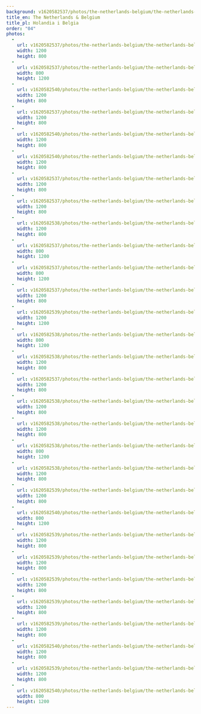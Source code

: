```yaml
---
background: v1620582537/photos/the-netherlands-belgium/the-netherlands-belgium-7_bhkbnu.jpg
title_en: The Netherlands & Belgium
title_pl: Holandia i Belgia
order: "04"
photos:
  -
    url: v1620582537/photos/the-netherlands-belgium/the-netherlands-belgium-7_bhkbnu.jpg
    width: 1200
    height: 800
  -
    url: v1620582537/photos/the-netherlands-belgium/the-netherlands-belgium-4_yltl0y.jpg
    width: 800
    height: 1200
  -
    url: v1620582540/photos/the-netherlands-belgium/the-netherlands-belgium-1_yrpnzq.jpg
    width: 1200
    height: 800
  -
    url: v1620582537/photos/the-netherlands-belgium/the-netherlands-belgium-8_tjalu5.jpg
    width: 1200
    height: 800
  -
    url: v1620582540/photos/the-netherlands-belgium/the-netherlands-belgium-30_v6pp1h.jpg
    width: 1200
    height: 800
  -
    url: v1620582540/photos/the-netherlands-belgium/the-netherlands-belgium-31_fpxx6d.jpg
    width: 1200
    height: 800
  -
    url: v1620582537/photos/the-netherlands-belgium/the-netherlands-belgium-2_ufjsre.jpg
    width: 1200
    height: 800
  -
    url: v1620582537/photos/the-netherlands-belgium/the-netherlands-belgium-3_vns0az.jpg
    width: 1200
    height: 800
  -
    url: v1620582538/photos/the-netherlands-belgium/the-netherlands-belgium-17_r7hdbb.jpg
    width: 1200
    height: 800
  -
    url: v1620582537/photos/the-netherlands-belgium/the-netherlands-belgium-5_jx2xot.jpg
    width: 800
    height: 1200
  -
    url: v1620582537/photos/the-netherlands-belgium/the-netherlands-belgium-6_bfaexd.jpg
    width: 800
    height: 1200
  -
    url: v1620582537/photos/the-netherlands-belgium/the-netherlands-belgium-9_eaodoy.jpg
    width: 1200
    height: 800
  -
    url: v1620582539/photos/the-netherlands-belgium/the-netherlands-belgium-23_rnwngn.jpg
    width: 1200
    height: 1200
  -
    url: v1620582538/photos/the-netherlands-belgium/the-netherlands-belgium-15_kn6idw.jpg
    width: 800
    height: 1200
  -
    url: v1620582538/photos/the-netherlands-belgium/the-netherlands-belgium-10_amoeim.jpg
    width: 1200
    height: 800
  -
    url: v1620582537/photos/the-netherlands-belgium/the-netherlands-belgium-11_exwnvt.jpg
    width: 1200
    height: 800
  -
    url: v1620582538/photos/the-netherlands-belgium/the-netherlands-belgium-12_pvjkgt.jpg
    width: 1200
    height: 800
  -
    url: v1620582538/photos/the-netherlands-belgium/the-netherlands-belgium-13_kkjngd.jpg
    width: 1200
    height: 800
  -
    url: v1620582538/photos/the-netherlands-belgium/the-netherlands-belgium-16_pzo2n9.jpg
    width: 800
    height: 1200
  -
    url: v1620582538/photos/the-netherlands-belgium/the-netherlands-belgium-18_lv3h4h.jpg
    width: 1200
    height: 800
  -
    url: v1620582539/photos/the-netherlands-belgium/the-netherlands-belgium-19_lg0r5m.jpg
    width: 1200
    height: 800
  -
    url: v1620582540/photos/the-netherlands-belgium/the-netherlands-belgium-20_kcqz4m.jpg
    width: 800
    height: 1200
  -
    url: v1620582539/photos/the-netherlands-belgium/the-netherlands-belgium-21_nw2gj4.jpg
    width: 1200
    height: 800
  -
    url: v1620582539/photos/the-netherlands-belgium/the-netherlands-belgium-22_jcylpj.jpg
    width: 1200
    height: 800
  -
    url: v1620582539/photos/the-netherlands-belgium/the-netherlands-belgium-24_y08rxu.jpg
    width: 1200
    height: 800
  -
    url: v1620582539/photos/the-netherlands-belgium/the-netherlands-belgium-25_qkajbb.jpg
    width: 1200
    height: 800
  -
    url: v1620582539/photos/the-netherlands-belgium/the-netherlands-belgium-26_qawkk7.jpg
    width: 1200
    height: 800
  -
    url: v1620582540/photos/the-netherlands-belgium/the-netherlands-belgium-27_hoisjq.jpg
    width: 1200
    height: 800
  -
    url: v1620582539/photos/the-netherlands-belgium/the-netherlands-belgium-28_jrv93d.jpg
    width: 1200
    height: 800
  -
    url: v1620582540/photos/the-netherlands-belgium/the-netherlands-belgium-29_gshc07.jpg
    width: 800
    height: 1200
---
```

